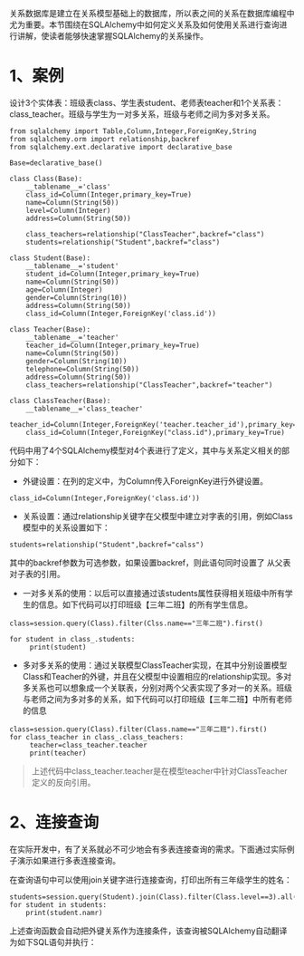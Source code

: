 关系数据库是建立在关系模型基础上的数据库，所以表之间的关系在数据库编程中尤为重要。本节围绕在SQLAlchemy中如何定义关系及如何使用关系进行查询进行讲解，使读者能够快速掌握SQLAlchemy的关系操作。

# 1、案例

设计3个实体表：班级表class、学生表student、老师表teacher和1个关系表：class\_teacher。班级与学生为一对多关系，班级与老师之间为多对多关系。

```
from sqlalchemy import Table,Column,Integer,ForeignKey,String
from sqlalchemy.orm import relationship,backref
from sqlalchemy.ext.declarative import declarative_base

Base=declarative_base()

class Class(Base):
    __tablename__='class'
    class_id=Column(Integer,primary_key=True)
    name=Column(String(50))
    level=Column(Integer)
    address=Column(String(50))

    class_teachers=relationship("ClassTeacher",backref="class")
    students=relationship("Student",backref="class")

class Student(Base):
    __tablename__='student'
    student_id=Column(Integer,primary_key=True)
    name=Column(String(50))
    age=Column(Integer)
    gender=Column(String(10))
    address=Column(String(50))
    class_id=Column(Integer,ForeignKey('class.id'))

class Teacher(Base):
    __tablename__='teacher'
    teacher_id=Column(Integer,primary_key=True)
    name=Column(String(50))
    gender=Column(String(10))
    telephone=Column(String(50))
    address=Column(String(50))
    class_teachers=relationship("ClassTeacher",backref="teacher")

class ClassTeacher(Base):
    __tablename__='class_teacher'
    teacher_id=Column(Integer,ForeignKey('teacher.teacher_id'),primary_key=True)
    class_id=Column(Integer,ForeignKey("class.id"),primary_key=True)
```

代码中用了4个SQLAlchemy模型对4个表进行了定义，其中与关系定义相关的部分如下：

* 外键设置：在列的定义中，为Column传入ForeignKey进行外键设置。

```
class_id=Column(Integer,ForeignKey('class.id'))
```

* 关系设置：通过relationship关键字在父模型中建立对字表的引用，例如Class模型中的关系设置如下：

```
students=relationship("Student",backref="calss")
```

其中的backref参数为可选参数，如果设置backref，则此语句同时设置了 从父表对子表的引用。

* 一对多关系的使用：以后可以直接通过该students属性获得相关班级中所有学生的信息。如下代码可以打印班级【三年二班】的所有学生信息。

```
class=session.query(Class).filter(Clss.name=="三年二班").first()

for student in class_.students:
     print(student)
```

* 多对多关系的使用：通过关联模型ClassTeacher实现，在其中分别设置模型Class和Teacher的外键，并且在父模型中设置相应的relationship实现。多对多关系也可以想象成一个关联表，分别对两个父表实现了多对一的关系。班级与老师之间为多对多的关系，如下代码可以打印班级【三年二班】中所有老师的信息

```
class=session.query(Class).filter(Class.name=="三年二班").first()
for class_teacher in class_.class_teachers:
     teacher=class_teacher.teacher
     print(teacher)
```

> 上述代码中class\_teacher.teacher是在模型teacher中针对ClassTeacher定义的反向引用。

# 2、连接查询

在实际开发中，有了关系就必不可少地会有多表连接查询的需求。下面通过实际例子演示如果进行多表连接查询。

在查询语句中可以使用join关键字进行连接查询，打印出所有三年级学生的姓名：

```
students=session.query(Student).join(Class).filter(Class.level==3).all()
for student in students:
    print(student.namr)
```

上述查询函数会自动把外键关系作为连接条件，该查询被SQLAlchemy自动翻译为如下SQL语句并执行：

```

```

